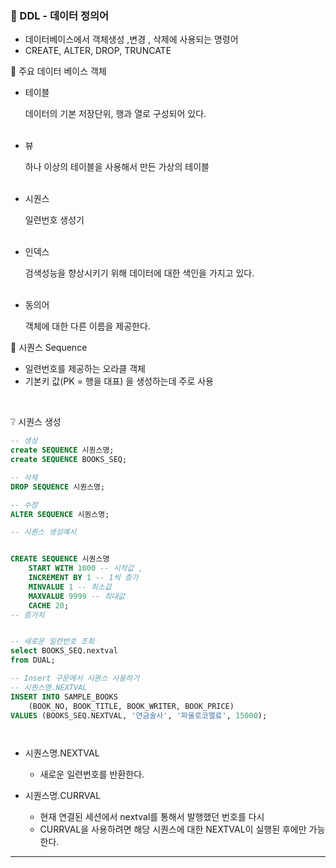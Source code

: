### 🔶 DDL - 데이터 정의어

- 데이터베이스에서 객체생성 ,변경 , 삭제에 사용되는 명령어
- CREATE, ALTER, DROP, TRUNCATE

🔹 주요 데이터 베이스 객체

- 테이블

  데이터의 기본 저장단위, 행과 열로 구성되어 있다.<br><br>

- 뷰

  하나 이상의 테이블을 사용해서 만든 가상의 테이블<br><br>

- 시퀀스

  일련번호 생성기<br><br>

- 인덱스

  검색성능을 향상시키기 위해 데이터에 대한 색인을 가지고 있다. <br><br>

- 동의어

  객체에 대한 다른 이름을 제공한다. <br>

🔹 시퀀스 Sequence

- 일련번호를 제공하는 오라클 객체
- 기본키 값(PK = 행을 대표) 을 생성하는데 주로 사용

<br>

❔ 시퀀스 생성

```sql
-- 생성
create SEQUENCE 시퀀스명;
create SEQUENCE BOOKS_SEQ;

-- 삭제
DROP SEQUENCE 시퀀스명;

-- 수정
ALTER SEQUENCE 시퀀스명;

-- 시퀀스 생성예시 


CREATE SEQUENCE 시퀀스명
    START WITH 1000 -- 시작값 ,
    INCREMENT BY 1 -- 1씩 증가 
    MINVALUE 1 -- 최소값
    MAXVALUE 9999 -- 최대값
    CACHE 20;
-- 증가치


-- 새로운 일련번호 조회
select BOOKS_SEQ.nextval
from DUAL;

-- Insert 구문에서 시퀀스 사용하기
-- 시퀀스명.NEXTVAL
INSERT INTO SAMPLE_BOOKS
    (BOOK_NO, BOOK_TITLE, BOOK_WRITER, BOOK_PRICE)
VALUES (BOOKS_SEQ.NEXTVAL, '연금술사', '파울로코엘료', 15000);




```

- 시퀀스명.NEXTVAL
    + 새로운 일련번호를 반환한다.

- 시퀀스명.CURRVAL
    + 현재 연결된 세션에서 nextval를 통해서 발행했던 번호를 다시
    + CURRVAL을 사용하려면 해당 시퀀스에 대한 NEXTVAL이 실행된 후에만 가능한다.

------------------------


